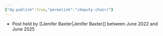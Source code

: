 ```yaml
---
{"dg-publish":true,"permalink":"/deputy-chair/"}
---
```


- Post held by [[Jenifer Baxter\|Jenifer Baxter]] between June 2022 and June 2025